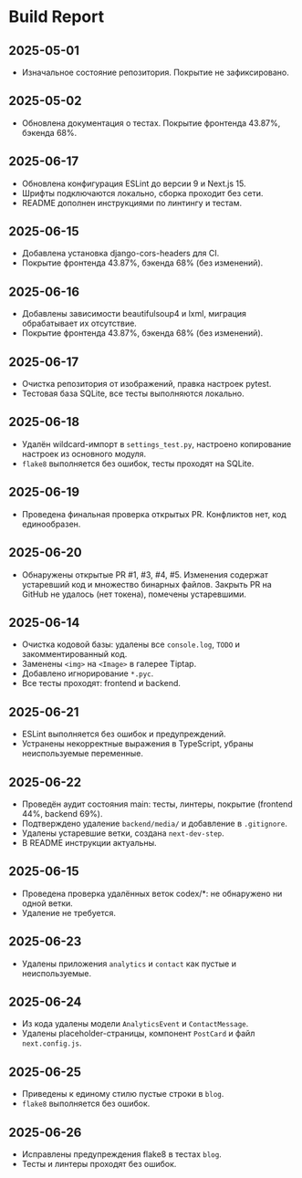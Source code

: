 # Build Report

## 2025-05-01
- Изначальное состояние репозитория. Покрытие не зафиксировано.

## 2025-05-02
- Обновлена документация о тестах. Покрытие фронтенда 43.87%, бэкенда 68%.

## 2025-06-17
- Обновлена конфигурация ESLint до версии 9 и Next.js 15.
- Шрифты подключаются локально, сборка проходит без сети.
- README дополнен инструкциями по линтингу и тестам.

## 2025-06-15
- Добавлена установка django-cors-headers для CI.
- Покрытие фронтенда 43.87%, бэкенда 68% (без изменений).

## 2025-06-16
- Добавлены зависимости beautifulsoup4 и lxml, миграция обрабатывает их отсутствие.
- Покрытие фронтенда 43.87%, бэкенда 68% (без изменений).


## 2025-06-17
- Очистка репозитория от изображений, правка настроек pytest.
- Тестовая база SQLite, все тесты выполняются локально.

## 2025-06-18
- Удалён wildcard-импорт в `settings_test.py`, настроено копирование настроек
  из основного модуля.
- `flake8` выполняется без ошибок, тесты проходят на SQLite.

## 2025-06-19
- Проведена финальная проверка открытых PR. Конфликтов нет, код единообразен.


## 2025-06-20
- Обнаружены открытые PR #1, #3, #4, #5. Изменения содержат устаревший код и множество бинарных файлов. Закрыть PR на GitHub не удалось (нет токена), помечены устаревшими.

## 2025-06-14
- Очистка кодовой базы: удалены все `console.log`, `TODO` и закомментированный код.
- Заменены `<img>` на `<Image>` в галерее Tiptap.
- Добавлено игнорирование `*.pyc`.
- Все тесты проходят: frontend и backend.

## 2025-06-21
- ESLint выполняется без ошибок и предупреждений.
- Устранены некорректные выражения в TypeScript, убраны неиспользуемые переменные.

## 2025-06-22
- Проведён аудит состояния main: тесты, линтеры, покрытие (frontend 44%, backend 69%).
- Подтверждено удаление `backend/media/` и добавление в `.gitignore`.
- Удалены устаревшие ветки, создана `next-dev-step`.
- В README инструкции актуальны.

## 2025-06-15
- Проведена проверка удалённых веток codex/*: не обнаружено ни одной ветки.
- Удаление не требуется.

## 2025-06-23
- Удалены приложения `analytics` и `contact` как пустые и неиспользуемые.

## 2025-06-24
- Из кода удалены модели `AnalyticsEvent` и `ContactMessage`.
- Удалены placeholder-страницы, компонент `PostCard` и файл `next.config.js`.

## 2025-06-25
- Приведены к единому стилю пустые строки в `blog`.
- `flake8` выполняется без ошибок.

## 2025-06-26
- Исправлены предупреждения flake8 в тестах `blog`.
- Тесты и линтеры проходят без ошибок.

